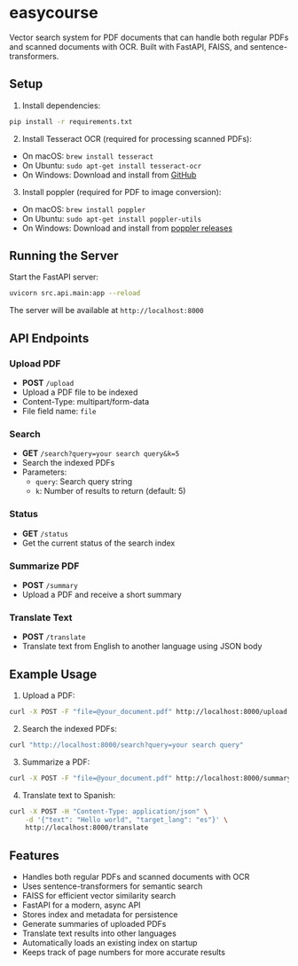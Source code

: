 # easycourse
Vector search system for PDF documents that can handle both regular PDFs and scanned documents with OCR. Built with FastAPI, FAISS, and sentence-transformers.

## Setup

1. Install dependencies:
```bash
pip install -r requirements.txt
```

2. Install Tesseract OCR (required for processing scanned PDFs):
- On macOS: `brew install tesseract`
- On Ubuntu: `sudo apt-get install tesseract-ocr`
- On Windows: Download and install from [GitHub](https://github.com/UB-Mannheim/tesseract/wiki)

3. Install poppler (required for PDF to image conversion):
- On macOS: `brew install poppler`
- On Ubuntu: `sudo apt-get install poppler-utils`
- On Windows: Download and install from [poppler releases](https://github.com/oschwartz10612/poppler-windows/releases/)

## Running the Server

Start the FastAPI server:
```bash
uvicorn src.api.main:app --reload
```

The server will be available at `http://localhost:8000`

## API Endpoints

### Upload PDF
- **POST** `/upload`
- Upload a PDF file to be indexed
- Content-Type: multipart/form-data
- File field name: `file`

### Search
- **GET** `/search?query=your search query&k=5`
- Search the indexed PDFs
- Parameters:
  - `query`: Search query string
  - `k`: Number of results to return (default: 5)

### Status
- **GET** `/status`
- Get the current status of the search index

### Summarize PDF
- **POST** `/summary`
- Upload a PDF and receive a short summary

### Translate Text
- **POST** `/translate`
- Translate text from English to another language using JSON body

## Example Usage

1. Upload a PDF:
```bash
curl -X POST -F "file=@your_document.pdf" http://localhost:8000/upload
```

2. Search the indexed PDFs:
```bash
curl "http://localhost:8000/search?query=your search query"
```

3. Summarize a PDF:
```bash
curl -X POST -F "file=@your_document.pdf" http://localhost:8000/summary
```

4. Translate text to Spanish:
```bash
curl -X POST -H "Content-Type: application/json" \
    -d '{"text": "Hello world", "target_lang": "es"}' \
    http://localhost:8000/translate
```

## Features

- Handles both regular PDFs and scanned documents with OCR
- Uses sentence-transformers for semantic search
- FAISS for efficient vector similarity search
- FastAPI for a modern, async API
- Stores index and metadata for persistence
- Generate summaries of uploaded PDFs
- Translate text results into other languages
- Automatically loads an existing index on startup
- Keeps track of page numbers for more accurate results
